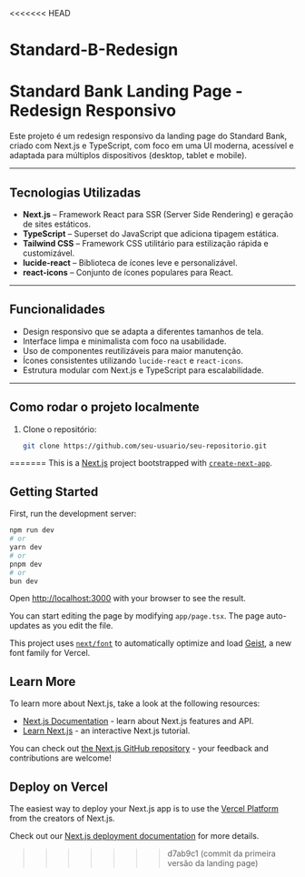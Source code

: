 <<<<<<< HEAD
# Standard-B-Redesign

# Standard Bank Landing Page - Redesign Responsivo

Este projeto é um redesign responsivo da landing page do Standard Bank, criado com Next.js e TypeScript, com foco em uma UI moderna, acessível e adaptada para múltiplos dispositivos (desktop, tablet e mobile).

---

## Tecnologias Utilizadas

- **Next.js** – Framework React para SSR (Server Side Rendering) e geração de sites estáticos.
- **TypeScript** – Superset do JavaScript que adiciona tipagem estática.
- **Tailwind CSS** – Framework CSS utilitário para estilização rápida e customizável.
- **lucide-react** – Biblioteca de ícones leve e personalizável.
- **react-icons** – Conjunto de ícones populares para React.

---

## Funcionalidades

- Design responsivo que se adapta a diferentes tamanhos de tela.
- Interface limpa e minimalista com foco na usabilidade.
- Uso de componentes reutilizáveis para maior manutenção.
- Ícones consistentes utilizando `lucide-react` e `react-icons`.
- Estrutura modular com Next.js e TypeScript para escalabilidade.

---

## Como rodar o projeto localmente

1. Clone o repositório:
   ```bash
   git clone https://github.com/seu-usuario/seu-repositorio.git

=======
This is a [Next.js](https://nextjs.org) project bootstrapped with [`create-next-app`](https://nextjs.org/docs/app/api-reference/cli/create-next-app).

## Getting Started

First, run the development server:

```bash
npm run dev
# or
yarn dev
# or
pnpm dev
# or
bun dev
```

Open [http://localhost:3000](http://localhost:3000) with your browser to see the result.

You can start editing the page by modifying `app/page.tsx`. The page auto-updates as you edit the file.

This project uses [`next/font`](https://nextjs.org/docs/app/building-your-application/optimizing/fonts) to automatically optimize and load [Geist](https://vercel.com/font), a new font family for Vercel.

## Learn More

To learn more about Next.js, take a look at the following resources:

- [Next.js Documentation](https://nextjs.org/docs) - learn about Next.js features and API.
- [Learn Next.js](https://nextjs.org/learn) - an interactive Next.js tutorial.

You can check out [the Next.js GitHub repository](https://github.com/vercel/next.js) - your feedback and contributions are welcome!

## Deploy on Vercel

The easiest way to deploy your Next.js app is to use the [Vercel Platform](https://vercel.com/new?utm_medium=default-template&filter=next.js&utm_source=create-next-app&utm_campaign=create-next-app-readme) from the creators of Next.js.

Check out our [Next.js deployment documentation](https://nextjs.org/docs/app/building-your-application/deploying) for more details.
>>>>>>> d7ab9c1 (commit da primeira versão da landing page)
